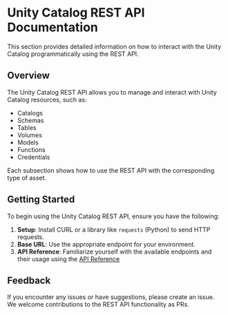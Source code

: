 # Unity Catalog REST API Documentation

This section provides detailed information on how to interact with the Unity Catalog programmatically using the REST API.

## Overview

The Unity Catalog REST API allows you to manage and interact with Unity Catalog resources, such as:

- Catalogs
- Schemas
- Tables
- Volumes
- Models
- Functions
- Credentials

Each subsection shows how to use the REST API with the corresponding type of asset.

## Getting Started

To begin using the Unity Catalog REST API, ensure you have the following:

1. **Setup**: Install CURL or a library like `requests` (Python) to send HTTP requests.
2. **Base URL**: Use the appropriate endpoint for your environment.
3. **API Reference**: Familiarize yourself with the available endpoints and their usage using the [API Reference](https://github.com/unitycatalog/unitycatalog/tree/main/api)

## Feedback

If you encounter any issues or have suggestions, please create an issue.
We welcome contributions to the REST API functionality as PRs.
